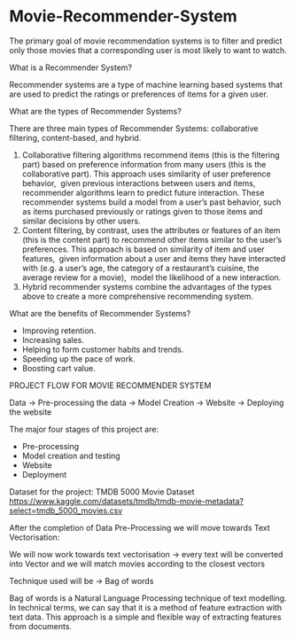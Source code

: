 # Movie-Recommender-System
The primary goal of movie recommendation systems is to filter and predict only those movies that a corresponding user is most likely to want to watch.

What is a Recommender System?

Recommender systems are a type of machine learning based systems that are used to predict the ratings or preferences of items for a given user. 

What are the types of Recommender Systems?

There are three main types of Recommender Systems: collaborative filtering, content-based, and hybrid.

1. Collaborative filtering algorithms recommend items (this is the filtering part) based on preference information from many users (this is the collaborative part). This approach uses similarity of user preference behavior,  given previous interactions between users and items, recommender algorithms learn to predict future interaction. These recommender systems build a model from a user’s past behavior, such as items purchased previously or ratings given to those items and similar decisions by other users. 
2. Content filtering, by contrast, uses the attributes or features of an item  (this is the content part) to recommend other items similar to the user’s preferences. This approach is based on similarity of item and user features,  given information about a user and items they have interacted with (e.g. a user’s age, the category of a restaurant’s cuisine, the average review for a movie),  model the likelihood of a new interaction. 
3. Hybrid recommender systems combine the advantages of the types above to create a more comprehensive recommending system. 

What are the benefits of Recommender Systems?
* Improving retention.
* Increasing sales.
* Helping to form customer habits and trends.
* Speeding up the pace of work.
* Boosting cart value.

PROJECT FLOW FOR MOVIE RECOMMENDER SYSTEM

Data -> Pre-processing the data -> Model Creation -> Website -> Deploying the website

The major four stages of this project are:
* Pre-processing
* Model creation and testing
* Website
* Deployment

Dataset for the project:
TMDB 5000 Movie Dataset
https://www.kaggle.com/datasets/tmdb/tmdb-movie-metadata?select=tmdb_5000_movies.csv

After the completion of Data Pre-Processing we will move towards Text Vectorisation:

We will now work towards text vectorisation -> every text will be converted into Vector and we will match movies according to the closest vectors

Technique used will be -> Bag of words

Bag of words is a Natural Language Processing technique of text modelling. In technical terms, we can say that it is a method of feature extraction with text data. This approach is a simple and flexible way of extracting features from documents.
